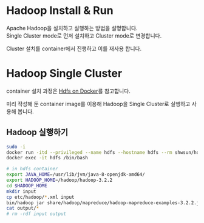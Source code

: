 # Hadoop Install & Run  
Apache Hadoop을 설치하고 실행하는 방법을 설명합니다.  
Single Cluster mode로 먼저 설치하고 Cluster mode로 변경합니다.  
  
Cluster 설치를 container에서 진행하고 이를 재사용 합니다.  


# Hadoop Single Cluster  
container 설치 과정은 [Hdfs on Docker]()를 참고합니다.  
  
미리 작성해 둔 container image를 이용해 Hadoop을 Single Cluster로 실행하고 사용해 봅니다.  
  
## Hadoop 실행하기  

```bash
sudo -i
docker run -itd --privileged --name hdfs --hostname hdfs --rm shwsun/hdfs 
docker exec -it hdfs /bin/bash 

# in hdfs container 
export JAVA_HOME=/usr/lib/jvm/java-8-openjdk-amd64/
export HADOOP_HOME=/hadoop/hadoop-3.2.2
cd $HADOOP_HOME
mkdir input
cp etc/hadoop/*.xml input
bin/hadoop jar share/hadoop/mapreduce/hadoop-mapreduce-examples-3.2.2.jar grep input output 'dfs[a-z.]+'
cat output/*
# rm -rdf input output
```

